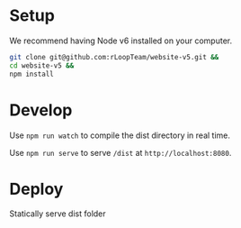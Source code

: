 # Setup

We recommend having Node v6 installed on your computer.

```sh
git clone git@github.com:rLoopTeam/website-v5.git &&
cd website-v5 &&
npm install
```


# Develop

Use `npm run watch` to compile the dist directory in real time.

Use `npm run serve` to serve `/dist` at `http://localhost:8080`.


# Deploy

Statically serve dist folder